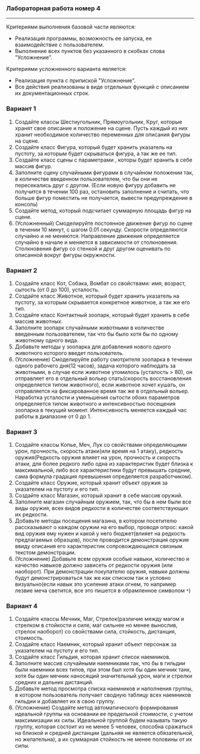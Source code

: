 ### Лабораторная работа номер 4
----------------------------------


Критериями выполнения базовой части являются:
- Реализация программы, возможность ее запуска, ее взаимодействие с пользователем.
- Выполнение всех пунктов без указанного в скобках слова "Усложнение".

Критериями усложненного варианта является:
- Реализация пункта с припиской "Усложнение".
- Все действия реализованы в виде отдельных функций с описанием их документационных строк.


### Вариант 1
1) Создайте классы Шестиугольник, Прямоугольник, Круг, которые хранят свое описание и положение на сцене. Пусть каждый из них хранит необходимое количество переменных для описания фигуры на сцене.
2) Создайте класс Фигура, который будет хранить указатель на пустоту, за которым будет скрываться фигура, а так же ее тип.
3) Создайте класс сцены с параметрами , которы будет хранить в себе массив фигур.
4) Заполните сцену случайными фигурами в случайном положении так, в количестве введенном пользователем, что бы они не пересекались друг с другом. (Если новую фигуру добавить не получится в течении 100 раз, остановить заполнение и считать, что больше фигур поместить не получается, вывести предупреждение в консоль)
5) Создайте метод, который подсчитает суммарную площадь фигур на сцене.
6) (Усложненный) Смоделируйте постоянное движение фигур по сцене в течении 10 минут, с шагом 0.01 секунду. Скорости определяются случайно и не меняются. Направление движения определяется случайно в начале и меняется в зависимости от столкновения. Столкновения фигур со стенкой и друг другом оценивать по описанной вокруг фигуры окружности.


### Вариант 2
1) Создайте класс Кот, Собака, Вомбат со свойствами: имя, возраст, сытость (от 0 до 100), усталость.
2) Создайте класс Животное, который будет хранить указатель на пустоту, за которым скрывается конкретное животное, а так же его тип.
3) Создайте класс Контактный зоопарк, который будет хранить в себе массив животных.
4) Заполните зоопарк случайными животными в количестве введенным пользователем, так что бы было хотя бы по одному животному одного вида.
5) Добавьте методы у зоопарка для добавления нового одного животного которого введет пользователь.
6) (Усложнение) Смоделируйте работу смотрителя зоопарка в течении одного рабочего дня(12 часов), задача которого наблюдать за животными, в случае если животное утомилось (усталость > 80), он отправляет его в отдельный вольер спать(скорость восстановления определяется типом животного), если животное хочет кушать, он отправляется на фиксированное время так же в отдельный вольер. Наработка усталости и уменьшения сытости обоих параметров определяется типом животного и интенсивностью посещения зоопарка в текущий момент. Интенсивность меняется каждый час работы в диапазоне от 0 до 1.


### Вариант 3
1) Создайте классы Копье, Меч, Лук со свойствами определяющими урон, прочность, скорость атаки(или время на 1 атаку), редкость оружия(Редкость оружия влияет на урон, прочность и скорость атаки, для более редкого либо одна из характеристик будет близка к максимальной, либо все характеристики будут превышать средние, сама формула градация превышения определяется разработчиком).
2) Создайте класс Оружие, который хранит объект оружия за указателем на пустоту и его тип.
3) Создайте класс Магазин, который хранит в себе массив оружий.
4) Заполните магазин случайным оружием, так, что бы в нем были все виды оружия, всех видов редкости в количестве соответствующих их редкости.
5) Добавьте методы посещения магазина, в котором посетителю рассказывают о каждом оружии на его выбор, проводя опрос: какой вид оружия ему нужен и какой у него бюджет(влияет на редкость предлагаемых образцов), после проводится демонстрация оружия ввиду описания его характеристик сопровождающаяся связным текстом демонстрации.
6) (Усложнение) Добавьте всем оружия особые навыки, количество и качество навыков должно зависеть от редкости оружия (или наоборот). При демонстрации покупателю оружия, навыки должны будут демонстрироваться так же как списком так и условно визуально(если навык это усиление атаки огнем, то например лезвие меча светится, все это пишется в обрамленное символом `*`) 

### Вариант 4
1) Создайте классы Мечник, Маг, Стрелок(различие между магом и стрелком в стойкости и силе, маг сильнее но менее вынослив, стрелок наоборот) со свойствами сила, стойкость, дистанция, стоимость.
2) Создайте класс Наемник, который хранит объект персонаж за указателем на пустоту и его тип.
3) Создайте класс Гильдия, которая хранит список наемников.
4) Заполните массив случайными наемниками так, что бы в гильдии были наемники всех типов, при этом был хотя бы один мечник танк, хотя бы один мечник наносящий значительный урон, маги и стрелки средних и дальних дистанций.
5) Добавьте метод просмотра списка наемников и наполнения группы, в котором пользователь получает сводную таблицу всех наемников гильдии и добавляет их в свою группу.
6) (Усложнение) Создайте метод автоматического формирования идеальной группы на основании ее предельной стоимости, с учетом максимизации их силы. Идеальной группой будем называть такую группу, которая состоит из не менее 5 человек, способна сражаться на близкой и средней дистанции (дальняя не является обязательной, но желательна), а их суммарная стойкость не менее половины от их силы.
